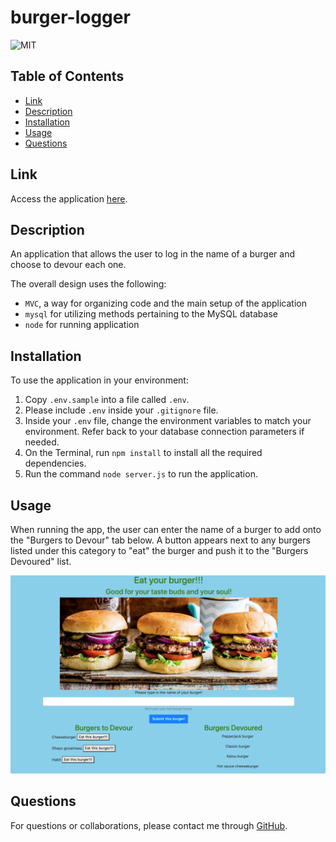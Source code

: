 # burger-logger

![MIT](https://img.shields.io/badge/license-MIT-green)  

## Table of Contents

* [Link](#link)
* [Description](#description)
* [Installation](#installation)
* [Usage](#usage)
* [Questions](#questions)

## Link

Access the application [here]().

## Description

An application that allows the user to log in the name of a burger and choose to devour each one.

The overall design uses the following:

* `MVC`, a way for organizing code and the main setup of the application
* `mysql` for utilizing methods pertaining to the MySQL database
* `node` for running application


## Installation

To use the application in your environment:

1. Copy `.env.sample` into a file called `.env`.
1. Please include `.env` inside your `.gitignore` file.
1. Inside your `.env` file, change the environment variables to match your environment. Refer back to your database connection parameters if needed.
1. On the Terminal, run `npm install` to install all the required dependencies.
1. Run the command `node server.js` to run the application.

## Usage

When running the app, the user can enter the name of a burger to add onto the "Burgers to Devour" tab below. A button appears next to any burgers listed under this category to "eat" the burger and push it to the "Burgers Devoured" list.

![Image](public/assets/img/burger-logger.png)

## Questions

For questions or collaborations, please contact me through [GitHub](https://github.com/vxmao87).
